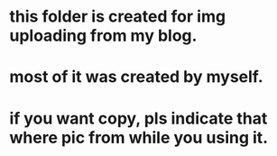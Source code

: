 # this folder is created for img uploading from my blog.
# most of it was created by myself.
# if you want copy, pls indicate that where pic from while you using it.

